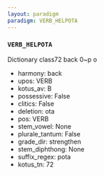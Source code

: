 ```yaml
---
layout: paradigm
paradigm: VERB_HELPOTA
---
```

### ` VERB_HELPOTA `

Dictionary class72 back 0~p o
* harmony: back
* upos: VERB
* kotus_av: B
* possessive: False
* clitics: False
* deletion: ota
* pos: VERB
* stem_vowel: None
* plurale_tantum: False
* grade_dir: strengthen
* stem_diphthong: None
* suffix_regex: pota
* kotus_tn: 72
